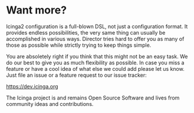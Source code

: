 Want more?
==========

Icinga2 configuration is a full-blown DSL, not just a configuration
format. It provides endless possibilities, the very same thing can
usually be accomplished in various ways. Director tries hard to offer
you as many of those as possible while strictly trying to keep things
simple.

You are absoletely right if you think that this might not be an easy
task. We do our best to give you as much flexibility as possible. In
case you miss a feature or have a cool idea of what else we could add
please let us know. Just file an issue or a feature request to our
issue tracker:

  https://dev.icinga.org

The Icinga project is and remains Open Source Software and lives from
community ideas and contributions.
